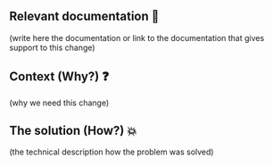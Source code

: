 
## Relevant documentation :book:
(write here the documentation or link to the documentation that gives support to this change)

## Context (Why?) :question:
(why we need this change)

## The solution (How?) :boom:
(the technical description how the problem was solved)

